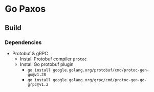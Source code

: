 # Go Paxos

## Build

### Dependencies

- Protobuf & gRPC
    - Install Protobuf compiler `protoc`
    - Install Go protobuf plugin
        - ```go install google.golang.org/protobuf/cmd/protoc-gen-go@v1.28```
        - ```go install google.golang.org/grpc/cmd/protoc-gen-go-grpc@v1.2```
